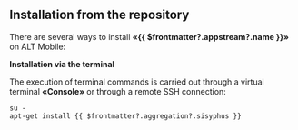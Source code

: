 ## Installation from the repository

There are several ways to install **«{{ $frontmatter?.appstream?.name }}»** on ALT Mobile:

<!--@include: @en/apps/_parts/install/software-repo.md-->

**Installation via the terminal**

The execution of terminal commands is carried out through a virtual terminal **«Console»** or through a remote SSH connection:

```shell-vue
su -
apt-get install {{ $frontmatter?.aggregation?.sisyphus }}
```
